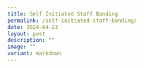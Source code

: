 ```yaml
---
title: Self Initiated Staff Bonding
permalink: /self-initiated-staff-bonding/
date: 2024-04-23
layout: post
description: ""
image: ""
variant: markdown
---
```


